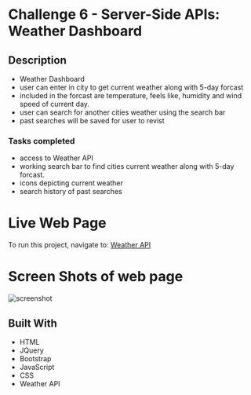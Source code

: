 # Challenge 6 - Server-Side APIs: Weather Dashboard

## Description

- Weather Dashboard
- user can enter in city to get current weather along with 5-day forcast
- included in the forcast are temperature, feels like, humidity and wind speed of current day.
- user can search for another cities weather using the search bar
- past searches will be saved for user to revist

### Tasks completed
- access to Weather API 
- working search bar to find cities current weather along with 5-day forcast.
- icons depicting current weather
- search history of past searches 

# Live Web Page

To run this project, navigate to: [Weather API]( https://natale565.github.io/weather-api/)



# Screen Shots of web page

![screenshot](assets/images/Screenshot%202024-07-09%20at%209.47.26 PM.png)


## Built With
- HTML
- JQuery
- Bootstrap
- JavaScript
- CSS
- Weather API

